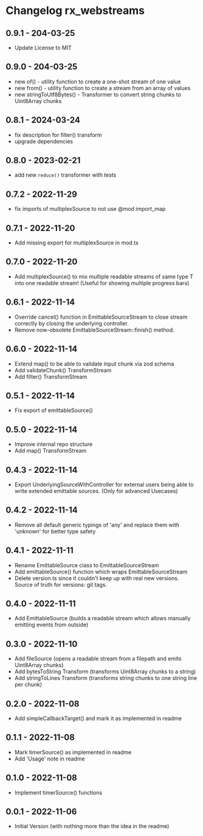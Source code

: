 # Changelog rx_webstreams

## 0.9.1 - 204-03-25

- Update License to MIT

## 0.9.0 - 204-03-25

- new of() - utility function to create a one-shot stream of one value
- new from() - utility function to create a stream from an array of values
- new stringToUtf8Bytes() - Transformer to convert string chunks to Uint8Array chunks

## 0.8.1 - 2024-03-24

- fix description for filter() transform
- upgrade dependencies

## 0.8.0 - 2023-02-21

- add new `reduce()` transformer with tests

## 0.7.2 - 2022-11-29

- fix imports of multiplexSource to not use @mod import_map

## 0.7.1 - 2022-11-20

- Add missing export for multiplexSource in mod.ts

## 0.7.0 - 2022-11-20

- Add multiplexSource() to mix multiple readable streams of same type T into one readable stream!
  (Useful for showing multiple progress bars)

## 0.6.1 - 2022-11-14

- Override cancel() function in EmittableSourceStream to close stream correctly by closing the underlying controller.
- Remove now-obsolete EmittableSourceStream::finish() method.

## 0.6.0 - 2022-11-14

- Extend map() to be able to validate input chunk via zod schema
- Add validateChunk() TransformStream
- Add filter() TransformStream

## 0.5.1 - 2022-11-14

- Fix export of emittableSource()

## 0.5.0 - 2022-11-14

- Improve internal repo structure
- Add map() TransformStream

## 0.4.3 - 2022-11-14

- Export UnderlyingSourceWithController for external users being able to write extended emittable sources.
  (Only for advanced Usecases)

## 0.4.2 - 2022-11-14

- Remove all default generic typings of 'any' and replace them with 'unknown' for better type safety

## 0.4.1 - 2022-11-11

- Rename EmittableSource class to EmittableSourceStream
- Add emittableSource() function which wraps EmittableSourceStream
- Delete version.ts since it couldn't keep up with real new versions. Source of truth for versions: git tags.

## 0.4.0 - 2022-11-11

- Add EmittableSource (builds a readable stream which allows manually emitting events from outside)

## 0.3.0 - 2022-11-10

- Add fileSource (opens a readable stream from a filepath and emits Uint8Array chunks)
- Add bytesToString Transform (transforms Uint8Array chunks to a string)
- Add stringToLines Transform (transforms string chunks to one string line per chunk)

## 0.2.0 - 2022-11-08

- Add simpleCallbackTarget() and mark it as implemented in readme

## 0.1.1 - 2022-11-08

- Mark timerSource() as implemented in readme
- Add 'Usage' note in readme

## 0.1.0 - 2022-11-08

- Implement timerSource() functions

## 0.0.1 - 2022-11-06

- Initial Version (with nothing more than the idea in the readme)
